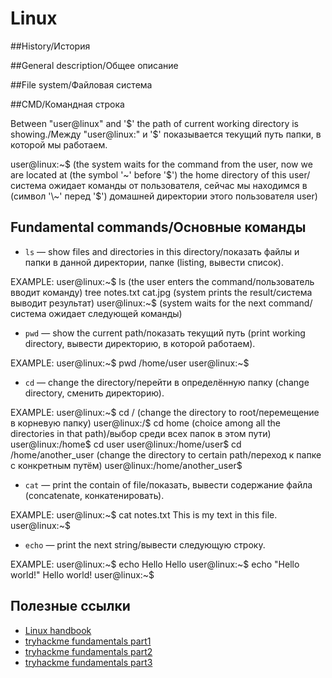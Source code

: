 # Linux

##History/История


##General description/Общее описание


##File system/Файловая система


##CMD/Командная строка

Between "user@linux" and '$' the path of current working directory is showing./Между "user@linux:" и '$' показывается текущий путь папки, в которой мы работаем.

user@linux:\~$ (the system waits for the command from the user, now we are located at (the symbol '\~' before '$') the home directory of this user/система ожидает команды от пользователя, сейчас мы находимся  в (символ '\~' перед '$') домашней директории этого пользователя user)

## Fundamental commands/Основные команды

- `ls` — show files and directories in this directory/показать файлы и папки в данной директории, папке (listing, вывести список).

EXAMPLE:
user@linux:\~$ ls (the user enters the command/пользователь вводит команду)
tree notes.txt cat.jpg (system prints the result/система выводит результат)
user@linux:\~$ (system waits for the next command/система ожидает следующей команды)

- `pwd` — show the current path/показать текущий путь (print working directory, вывести директорию, в которой работаем).

EXAMPLE:
user@linux:\~$ pwd
/home/user
user@linux:\~$

- `cd` — change the directory/перейти в определённую папку (change directory, сменить директорию).

EXAMPLE:
user@linux:\~$ cd / (change the directory to root/перемещение в корневую папку)
user@linux:/$ cd home (choice among all the directories in that path)/выбор среди всех папок в этом пути)
user@linux:/home$ cd user
user@linux:/home/user$ cd /home/another_user (change the directory to certain path/переход к папке с конкретным путём)
user@linux:/home/another_user$

- `cat` — print the contain of file/показать, вывести содержание файла (concatenate, конкатенировать).

EXAMPLE:
user@linux:\~$ cat notes.txt
This is my text in this file.
user@linux:\~$

- `echo` — print the next string/вывести следующую строку.

EXAMPLE:
user@linux:\~$ echo Hello
Hello
user@linux:\~$ echo "Hello world!"
Hello world!
user@linux:\~$

## Полезные ссылки
- [Linux handbook](https://linuxhandbook.com/)
- [tryhackme fundamentals part1](https://tryhackme.com/room/linuxfundamentalspart1)
- [tryhackme fundamentals part2](https://tryhackme.com/room/linuxfundamentalspart2)
- [tryhackme fundamentals part3](https://tryhackme.com/room/linuxfundamentalspart3)